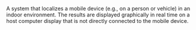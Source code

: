A system that localizes a mobile device (e.g., on a person or vehicle) in an indoor environment. The results are displayed graphically in real time on a host computer display that is not directly connected to the mobile device.	
